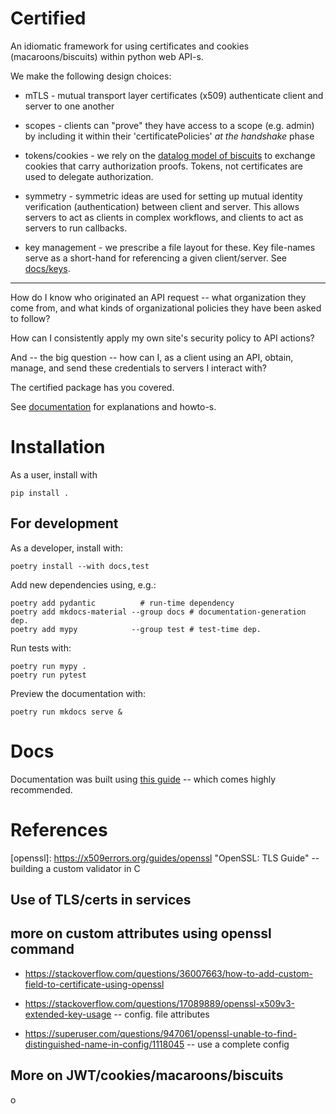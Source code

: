 # Certified

An idiomatic framework for using certificates
and cookies (macaroons/biscuits) within python web API-s.

We make the following design choices:

* mTLS - mutual transport layer certificates (x509) authenticate
  client and server to one another

* scopes - clients can "prove" they have access to a scope
  (e.g. admin) by including it within their 'certificatePolicies'
  *at the handshake* phase

* tokens/cookies - we rely on the [datalog model of biscuits](https://doc.biscuitsec.org/reference/datalog)
  to exchange cookies that carry authorization proofs.
  Tokens, not certificates are used to delegate authorization.

* symmetry - symmetric ideas are used for setting up
  mutual identity verification (authentication) between
  client and server.  This allows servers to act as clients
  in complex workflows, and clients to act as servers
  to run callbacks.

* key management - we prescribe a file layout for these.
  Key file-names serve as a short-hand for referencing a
  given client/server.  See [docs/keys](docs/keys.md).


---

How do I know who originated an API request -- what organization
they come from, and what kinds of organizational policies they have
been asked to follow?

How can I consistently apply my own site's security policy
to API actions?

And -- the big question -- how can I, as a client using an API,
obtain, manage, and send these credentials to servers I interact
with?

The certified package has you covered.


See [documentation](docs) for explanations and howto-s.

# Installation

As a user, install with

    pip install .

## For development

As a developer, install with:

    poetry install --with docs,test

Add new dependencies using, e.g.:

    poetry add pydantic          # run-time dependency
    poetry add mkdocs-material --group docs # documentation-generation dep.
    poetry add mypy            --group test # test-time dep.

Run tests with:

    poetry run mypy .
    poetry run pytest

Preview the documentation with:

    poetry run mkdocs serve &

# Docs

Documentation was built using [this guide](https://realpython.com/python-project-documentation-with-mkdocs/) -- which comes highly recommended.

# References

[mtls]: https://www.golinuxcloud.com/mutual-tls-authentication-mtls/ "Mutual TLS"

[x509]: https://cryptography.io/en/latest/x509/tutorial/#creating-a-certificate-signing-request-csr "Python x509 Cryptography HOWTO"

[openssl]: https://x509errors.org/guides/openssl "OpenSSL: TLS Guide" -- building a custom validator in C

[exts]: https://www.golinuxcloud.com/add-x509-extensions-to-certificate-openssl/ "Adding Extensions to x509"

[globus]: https://globus.stanford.edu/security.html

## Use of TLS/certs in services

[uvicorn]: https://github.com/encode/uvicorn/discussions/2307

[rucio transfers]: https://rucio.cern.ch/documentation/operator/transfers/transfers-overview/

[fts3 logging setup (enables TLS)]: https://fts3-docs.web.cern.ch/fts3-docs/docs/install/messaging.html

[fts3 tls]: https://fts3-docs.web.cern.ch/fts3-docs/docs/developers/tls_shenanigans.html

## more on custom attributes using openssl command

- https://stackoverflow.com/questions/36007663/how-to-add-custom-field-to-certificate-using-openssl

- https://stackoverflow.com/questions/17089889/openssl-x509v3-extended-key-usage -- config. file attributes

- https://superuser.com/questions/947061/openssl-unable-to-find-distinguished-name-in-config/1118045 -- use a complete config

## More on JWT/cookies/macaroons/biscuits

[scitokens]: https://scitokens.org/

[scitokens proposal]: https://scitokens.org/scitokens-proposal-public.pdf

[scitokens presentation]: https://scitokens.org/presentations/SciTokens-GDB-Oct-2017.pdf
o

[Indigo IAM JWT profiles]: https://indigo-iam.github.io/v/v1.9.0/docs/reference/configuration/jwt-profiles/

